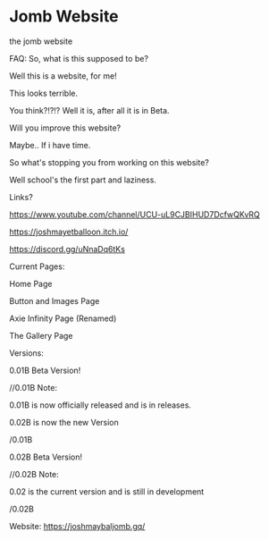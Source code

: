 # Jomb Website
the jomb website

FAQ:
So, what is this supposed to be?

Well this is a website, for me!

This looks terrible.

You think?!?!? Well it is, after all it is in Beta.

Will you improve this website?

Maybe.. If i have time.

So what's stopping you from working on this website?

Well school's the first part and laziness.

Links?

https://www.youtube.com/channel/UCU-uL9CJBIHUD7DcfwQKvRQ

https://joshmayetballoon.itch.io/

https://discord.gg/uNnaDq6tKs

Current Pages:

Home Page

Button and Images Page

Axie Infinity Page (Renamed)

The Gallery Page



Versions:

0.01B Beta Version! 

//0.01B Note:

0.01B is now officially released and is in releases.

0.02B is now the new Version

/0.01B

0.02B Beta Version!

//0.02B Note:

0.02 is the current version and is still in development

/0.02B



Website: https://joshmaybaljomb.gq/
